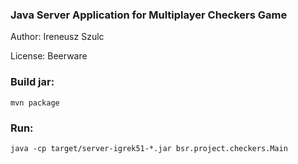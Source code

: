 ### Java Server Application for Multiplayer Checkers Game

Author: Ireneusz Szulc

License: Beerware

### Build jar:
```
mvn package
```

### Run:
```
java -cp target/server-igrek51-*.jar bsr.project.checkers.Main
```
